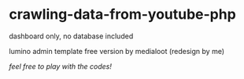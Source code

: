 # crawling-data-from-youtube-php

dashboard only, no database included

lumino admin template free version by medialoot (redesign by me)

*feel free to play with the codes!*
